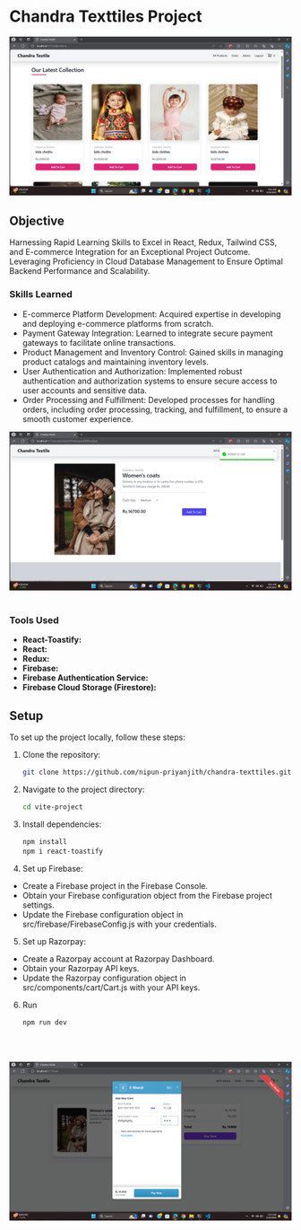 # Chandra Texttiles Project

<img src="https://github.com/nipun-priyanjith/chandra-texttiles/blob/main/src/assets/a.jpg">

## Objective


Harnessing Rapid Learning Skills to Excel in React, Redux, Tailwind CSS, and E-commerce Integration for an Exceptional Project Outcome. Leveraging Proficiency in Cloud Database Management to Ensure Optimal Backend Performance and Scalability.

### Skills Learned


- E-commerce Platform Development: Acquired expertise in developing and deploying e-commerce platforms from scratch.
- Payment Gateway Integration: Learned to integrate secure payment gateways to facilitate online transactions.
- Product Management and Inventory Control: Gained skills in managing product catalogs and maintaining inventory levels.
- User Authentication and Authorization: Implemented robust authentication and authorization systems to ensure secure access to user accounts and sensitive data.
- Order Processing and Fulfillment: Developed processes for handling orders, including order processing, tracking, and fulfillment, to ensure a smooth customer experience.

<img src="https://github.com/nipun-priyanjith/chandra-texttiles/blob/main/src/assets/b.jpg">
<br><br>

### Tools Used
- <b>React-Toastify:</b>   
- <b>React:</b> 
- <b>Redux: </b>  
- <b>Firebase: </b>  
- <b>Firebase Authentication Service:</b>  
- <b>Firebase Cloud Storage (Firestore):</b> 

## Setup

To set up the project locally, follow these steps:

1. Clone the repository:

   ```bash
   git clone https://github.com/nipun-priyanjith/chandra-texttiles.git
   ```

2. Navigate to the project directory:
   
     ```bash
     cd vite-project
     ```
        
3. Install dependencies:
   
     ```bash
     npm install
     npm i react-toastify
     ```

      
4. Set up Firebase:
  - Create a Firebase project in the Firebase Console.
  - Obtain your Firebase configuration object from the Firebase project settings.
  - Update the Firebase configuration object in src/firebase/FirebaseConfig.js with your credentials.

5. Set up Razorpay:
  - Create a Razorpay account at Razorpay Dashboard.
  - Obtain your Razorpay API keys.
  - Update the Razorpay configuration object in src/components/cart/Cart.js with your API keys.


6. Run
     ```bash
     npm run dev
     ```
<br><br>

<img src="https://github.com/nipun-priyanjith/chandra-texttiles/blob/main/src/assets/c.png">
